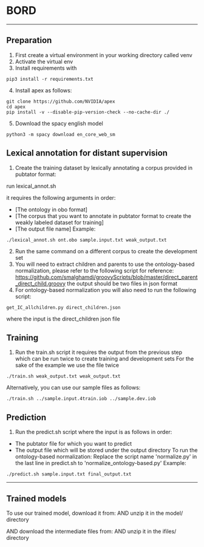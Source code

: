 # BORD
***
## Preparation
1. First create a virtual environment in your working directory called venv
2. Activate the virtual env
3. Install requirements with
```
pip3 install -r requirements.txt
```
4. Install apex as follows:
```
git clone https://github.com/NVIDIA/apex
cd apex
pip install -v --disable-pip-version-check --no-cache-dir ./
```
5. Download the spacy english model
```
python3 -m spacy download en_core_web_sm
```

## Lexical annotation for distant supervision
1. Create the training dataset by lexically annotating a corpus provided in pubtator format:

 run lexical_annot.sh 
 
 it requires the following arguments in order:
 - [The ontology in obo format]
 - [The corpus that you want to annotate in pubtator format to create the weakly labeled dataset for training]
 - [The output file name]
Example:
```
./lexical_annot.sh ont.obo sample.input.txt weak_output.txt
```
2. Run the same command on a different corpus to create the development set
3. You will need to extract children and parents to use the ontology-based normalization, please refer to the following script for reference:
https://github.com/smalghamdi/groovyScripts/blob/master/direct_parent_direct_child.groovy
the output should be two files in json format
4. For ontology-based normalization you will also need to run the following script:
```
get_IC_allchildren.py direct_children.json
```
where the input is the direct_children json file

## Training
1. Run the train.sh script
it requires the output from the previous step which can be run twice to create training and development sets
For the sake of the example we use the file twice 
```
./train.sh weak_output.txt weak_output.txt 
```
Alternatively, you can use our sample files as follows:
```
./train.sh ../sample.input.4train.iob ../sample.dev.iob
```

## Prediction
1. Run the predict.sh script
where the input is as follows in order:
- The pubtator file for which you want to predict
- The output file which will be stored under the output directory
To run the ontology-based normalization:
Replace the script name 'normalize.py' in the last line in predict.sh to 'normalize_ontology-based.py' 
Example: 
```
./predict.sh sample.input.txt final_output.txt
```

***
## Trained models
To use our trained model, download it from:
AND unzip it in the model/ directory

AND download the intermediate files from:
AND unzip it in the ifiles/ directory

